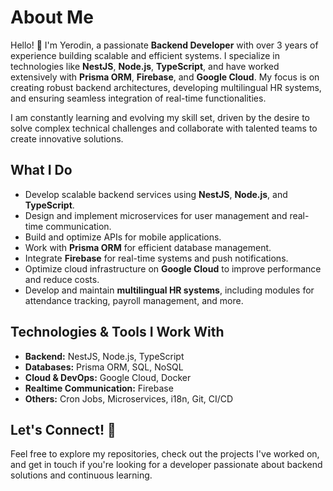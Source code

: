 # About Me

Hello! 👋 I'm Yerodin, a passionate **Backend Developer** with over 3 years of experience building scalable and efficient systems. I specialize in technologies like **NestJS**, **Node.js**, **TypeScript**, and have worked extensively with **Prisma ORM**, **Firebase**, and **Google Cloud**. My focus is on creating robust backend architectures, developing multilingual HR systems, and ensuring seamless integration of real-time functionalities.

I am constantly learning and evolving my skill set, driven by the desire to solve complex technical challenges and collaborate with talented teams to create innovative solutions.

## What I Do

- Develop scalable backend services using **NestJS**, **Node.js**, and **TypeScript**.
- Design and implement microservices for user management and real-time communication.
- Build and optimize APIs for mobile applications.
- Work with **Prisma ORM** for efficient database management.
- Integrate **Firebase** for real-time systems and push notifications.
- Optimize cloud infrastructure on **Google Cloud** to improve performance and reduce costs.
- Develop and maintain **multilingual HR systems**, including modules for attendance tracking, payroll management, and more.


## Technologies & Tools I Work With

- **Backend:** NestJS, Node.js, TypeScript
- **Databases:** Prisma ORM, SQL, NoSQL
- **Cloud & DevOps:** Google Cloud, Docker
- **Realtime Communication:** Firebase
- **Others:** Cron Jobs, Microservices, i18n, Git, CI/CD

## Let's Connect! 🚀

Feel free to explore my repositories, check out the projects I've worked on, and get in touch if you're looking for a developer passionate about backend solutions and continuous learning.
